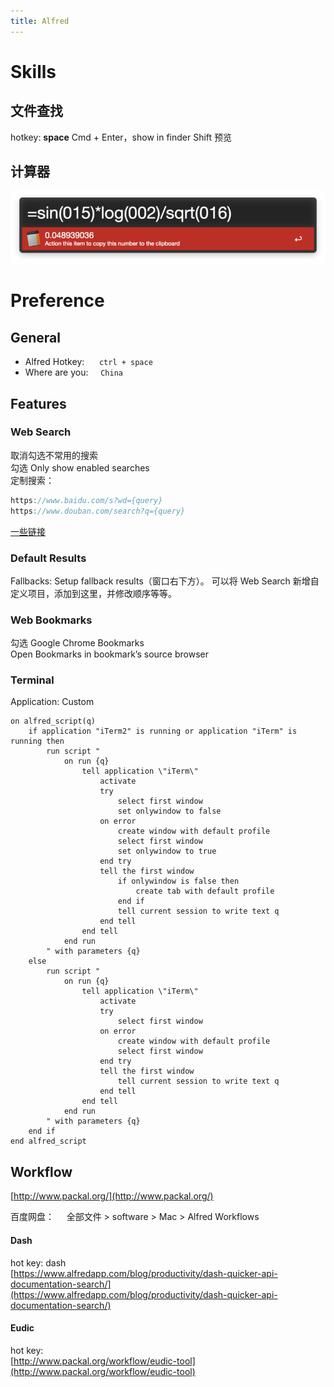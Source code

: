 ```yaml
---
title: Alfred
---
```


# Skills

## 文件查找

hotkey: **space**
Cmd + Enter，show in finder
Shift 预览

## 计算器

![calculator.png](/img/docs/alfred/calculator.png)

# Preference

## General

-   Alfred Hotkey:      `ctrl + space`
-   Where are you:     `China`

## Features

### Web Search

取消勾选不常用的搜索  
勾选 Only show enabled searches  
定制搜索：

```javascript
https://www.baidu.com/s?wd={query}
https://www.douban.com/search?q={query}
```

[一些链接](https://sspai.com/post/43973)

### Default Results

Fallbacks: Setup fallback results（窗口右下方）。
可以将 Web Search 新增自定义项目，添加到这里，并修改顺序等等。

### Web Bookmarks

勾选 Google Chrome Bookmarks  
Open Bookmarks in bookmark’s source browser

### Terminal

Application: Custom

``` applescript
on alfred_script(q)
	if application "iTerm2" is running or application "iTerm" is running then
		run script "
			on run {q}
				tell application \"iTerm\"
					activate
					try
						select first window
						set onlywindow to false
					on error
						create window with default profile
						select first window
						set onlywindow to true
					end try
					tell the first window
						if onlywindow is false then
							create tab with default profile
						end if
						tell current session to write text q
					end tell
				end tell
			end run
		" with parameters {q}
	else
		run script "
			on run {q}
				tell application \"iTerm\"
					activate
					try
						select first window
					on error
						create window with default profile
						select first window
					end try
					tell the first window
						tell current session to write text q
					end tell
				end tell
			end run
		" with parameters {q}
	end if
end alfred_script
```

## Workflow

[http://www.packal.org/](http://www.packal.org/)

百度网盘：     全部文件 > software > Mac > Alfred Workflows

#### Dash

hot key: dash  
[https://www.alfredapp.com/blog/productivity/dash-quicker-api-documentation-search/](https://www.alfredapp.com/blog/productivity/dash-quicker-api-documentation-search/)

#### Eudic

hot key:  
[http://www.packal.org/workflow/eudic-tool](http://www.packal.org/workflow/eudic-tool)
